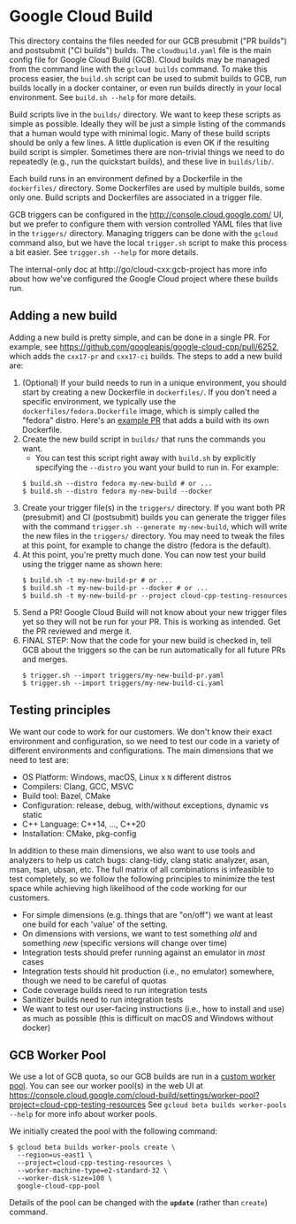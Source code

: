 # Google Cloud Build

This directory contains the files needed for our GCB presubmit ("PR builds")
and postsubmit ("CI builds") builds. The `cloudbuild.yaml` file is the main
config file for Google Cloud Build (GCB). Cloud builds may be managed from the
command line with the `gcloud builds` command. To make this process easier, the
`build.sh` script can be used to submit builds to GCB, run builds locally in a
docker container, or even run builds directly in your local environment. See
`build.sh --help` for more details.

Build scripts live in the `builds/` directory. We want to keep these scripts as
simple as possible. Ideally they will be just a simple listing of the commands
that a human would type with minimal logic. Many of these build scripts should
be only a few lines. A little duplication is even OK if the resulting build
script is simpler. Sometimes there are non-trivial things we need to do
repeatedly (e.g., run the quickstart builds), and these live in `builds/lib/`.

Each build runs in an environment defined by a Dockerfile in the `dockerfiles/`
directory. Some Dockerfiles are used by multiple builds, some only one. Build
scripts and Dockerfiles are associated in a trigger file.

GCB triggers can be configured in the http://console.cloud.google.com/ UI, but
we prefer to configure them with version controlled YAML files that live in the
`triggers/` directory. Managing triggers can be done with the `gcloud` command
also, but we have the local `trigger.sh` script to make this process a bit
easier. See `trigger.sh --help` for more details.

The internal-only doc at http://go/cloud-cxx:gcb-project has more info about
how we've configured the Google Cloud project where these builds run.

## Adding a new build

Adding a new build is pretty simple, and can be done in a single PR. For
example, see https://github.com/googleapis/google-cloud-cpp/pull/6252, which
adds the `cxx17-pr` and `cxx17-ci` builds. The steps to add a new build are:

1. (Optional) If your build needs to run in a unique environment, you should
   start by creating a new Dockerfile in `dockerfiles/`. If you don't need a
   specific environment, we typically use the `dockerfiles/fedora.Dockerfile`
   image, which is simply called the "fedora" distro. Here's an [example
   PR](https://github.com/googleapis/google-cloud-cpp/pull/6259) that adds a
   build with its own Dockerfile.
2. Create the new build script in `builds/` that runs the commands you want.
   * You can test this script right away with `build.sh` by explicitly
     specifying the `--distro` you want your build to run in.  For example:
   ```
   $ build.sh --distro fedora my-new-build # or ...
   $ build.sh --distro fedora my-new-build --docker
   ```
3. Create your trigger file(s) in the `triggers/` directory. If you want both
   PR (presubmit) and CI (postsubmit) builds you can generate the trigger files
   with the command `trigger.sh --generate my-new-build`, which will write the
   new files in the `triggers/` directory. You may need to tweak the files at
   this point, for example to change the distro (fedora is the default).
4. At this point, you're pretty much done. You can now test your build using
   the trigger name as shown here:
   ```
   $ build.sh -t my-new-build-pr # or ...
   $ build.sh -t my-new-build-pr --docker # or ...
   $ build.sh -t my-new-build-pr --project cloud-cpp-testing-resources
   ```
5. Send a PR! Google Cloud Build will not know about your new trigger files yet
   so they will not be run for your PR. This is working as intended. Get the PR
   reviewed and merge it.
6. FINAL STEP: Now that the code for your new build is checked in, tell GCB
   about the triggers so the can be run automatically for all future PRs and
   merges.
   ```
   $ trigger.sh --import triggers/my-new-build-pr.yaml
   $ trigger.sh --import triggers/my-new-build-ci.yaml
   ```

## Testing principles

We want our code to work for our customers. We don't know their exact
environment and configuration, so we need to test our code in a variety of
different environments and configurations. The main dimensions that we need to
test are:

- OS Platform: Windows, macOS, Linux x `N` different distros
- Compilers: Clang, GCC, MSVC
- Build tool: Bazel, CMake
- Configuration: release, debug, with/without exceptions, dynamic vs static
- C++ Language: C++14, ..., C++20
- Installation: CMake, pkg-config

In addition to these main dimensions, we also want to use tools and analyzers
to help us catch bugs: clang-tidy, clang static analyzer, asan, msan, tsan,
ubsan, etc. The full matrix of all combinations is infeasible to test
completely, so we follow the following principles to minimize the test space
while achieving high likelihood of the code working for our customers.

* For simple dimensions (e.g. things that are "on/off") we want at least one
  build for each 'value' of the setting.
* On dimensions with versions, we want to test something _old_ and something
  _new_ (specific versions will change over time)
* Integration tests should prefer running against an emulator in _most_ cases
* Integration tests should hit production (i.e., no emulator) somewhere, though
  we need to be careful of quotas
* Code coverage builds need to run integration tests
* Sanitizer builds need to run integration tests
* We want to test our user-facing instructions (i.e., how to install and use)
  as much as possible (this is difficult on macOS and Windows without docker)

## GCB Worker Pool

We use a lot of GCB quota, so our GCB builds are run in a [custom worker
pool][custom-worker-pool]. You can see our worker pool(s) in the web UI at
https://console.cloud.google.com/cloud-build/settings/worker-pool?project=cloud-cpp-testing-resources
See `gcloud beta builds worker-pools --help` for more info about worker pools.

We initially created the pool with the following command:

```
$ gcloud beta builds worker-pools create \
  --region=us-east1 \
  --project=cloud-cpp-testing-resources \
  --worker-machine-type=e2-standard-32 \
  --worker-disk-size=100 \
  google-cloud-cpp-pool
```

Details of the pool can be changed with the **`update`** (rather than `create`)
command.

[custom-worker-pool]: https://cloud.google.com/build/docs/custom-workers/run-builds-in-custom-worker-pool
